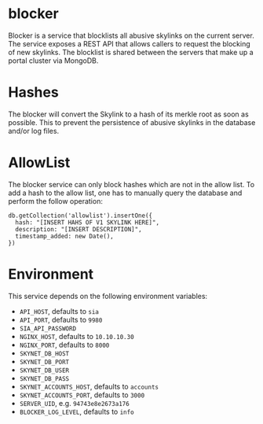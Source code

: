 # blocker

Blocker is a service that blocklists all abusive skylinks on the current server.
The service exposes a REST API that allows callers to request the blocking of
new skylinks. The blocklist is shared between the servers that make up a portal
cluster via MongoDB.

# Hashes

The blocker will convert the Skylink to a hash of its merkle root as soon as
possible. This to prevent the persistence of abusive skylinks in the database
and/or log files.

# AllowList

The blocker service can only block hashes which are not in the allow list.
To add a hash to the allow list, one has to manually query the database and
perform the follow operation:

```
db.getCollection('allowlist').insertOne({
  hash: "[INSERT HAHS OF V1 SKYLINK HERE]",
  description: "[INSERT DESCRIPTION]",
  timestamp_added: new Date(),
})
```

# Environment

This service depends on the following environment variables:
* `API_HOST`, defaults to `sia`
* `API_PORT`, defaults to `9980`
* `SIA_API_PASSWORD`
* `NGINX_HOST`, defaults to `10.10.10.30`
* `NGINX_PORT`, defaults to `8000`
* `SKYNET_DB_HOST`
* `SKYNET_DB_PORT`
* `SKYNET_DB_USER`
* `SKYNET_DB_PASS`
* `SKYNET_ACCOUNTS_HOST`, defaults to `accounts`
* `SKYNET_ACCOUNTS_PORT`, defaults to `3000`
* `SERVER_UID`, e.g. `94743e8e2673a176`
* `BLOCKER_LOG_LEVEL`, defaults to `info`
